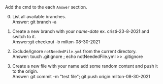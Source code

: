 Add the cmd to the each `Answer` section. 

0. List all available branches.\
   Answer: git branch -a

1. Create a new branch with your *name-date* ex. cristi-23-8-2021 and switch to it.\
   Answer:git  checkout -b milton-08-30-2021

2. Exclude/Ignore `notNeededFile.yml` from the current directory.\
   Answer: touch .gitignore ; echo notNeededFile.yml >> .gitignore

3. Create a new file with your name add some random content and push it to the origin.\
   Answer: git commit -m "test file"; git push origin milton-08-30-2021


